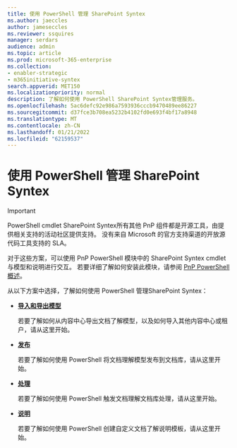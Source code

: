 ```yaml
---
title: 使用 PowerShell 管理 SharePoint Syntex
ms.author: jaeccles
author: jameseccles
ms.reviewer: ssquires
manager: serdars
audience: admin
ms.topic: article
ms.prod: microsoft-365-enterprise
ms.collection:
- enabler-strategic
- m365initiative-syntex
search.appverid: MET150
ms.localizationpriority: normal
description: 了解如何使用 PowerShell SharePoint Syntex管理服务。
ms.openlocfilehash: 5ac6defc92e986a7593936cccb9470489ee86227
ms.sourcegitcommit: d37fce3b708ea5232b4102fd0e693f4bf17a8948
ms.translationtype: MT
ms.contentlocale: zh-CN
ms.lasthandoff: 01/21/2022
ms.locfileid: "62159537"
---
```

# <a name="manage-sharepoint-syntex-with-powershell"></a>使用 PowerShell 管理 SharePoint Syntex

> [!IMPORTANT]
> PowerShell cmdlet SharePoint Syntex所有其他 PnP 组件都是开源工具，由提供相关支持的活动社区提供支持。 没有来自 Microsoft 的官方支持渠道的开放源代码工具支持的 SLA。

对于这些方案，可以使用 PnP PowerShell 模块中的 SharePoint Syntex cmdlet 与模型和说明进行交互。 若要详细了解如何安装此模块，请参阅 [PnP PowerShell 概述](/powershell/sharepoint/sharepoint-pnp/sharepoint-pnp-cmdlets)。

从以下方案中选择，了解如何使用 PowerShell 管理SharePoint Syntex：

- [**导入和导出模型**](powershell-syntex-import-export.md)

    若要了解如何从内容中心导出文档了解模型，以及如何导入其他内容中心或租户，请从这里开始。

- [**发布**](powershell-syntex-publishing.md)

    若要了解如何使用 PowerShell 将文档理解模型发布到文档库，请从这里开始。

- [**处理**](powershell-syntex-processing.md)

    若要了解如何使用 PowerShell 触发文档理解文档库处理，请从这里开始。

- [**说明**](powershell-syntex-explanations.md)

    若要了解如何使用 PowerShell 创建自定义文档了解说明模板，请从这里开始。
